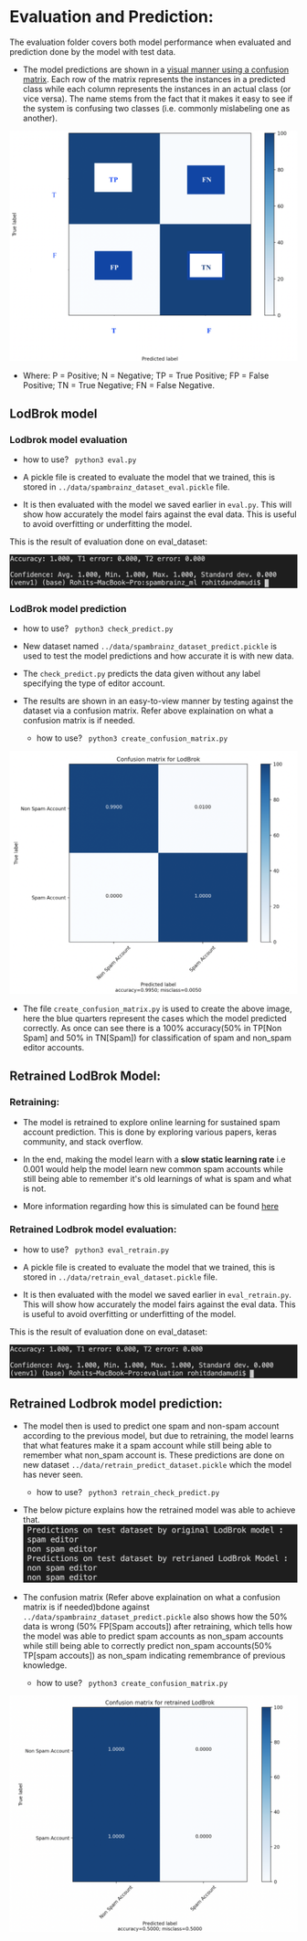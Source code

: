 # Evaluation and Prediction:

The evaluation folder covers both model performance when evaluated and prediction done by the model with test data.

- The model predictions are shown in a [visual manner using a confusion matrix](https://en.wikipedia.org/wiki/Confusion_matrix). Each row of the matrix represents the instances in a predicted class while each column represents the instances in an actual class (or vice versa). The name stems from the fact that it makes it easy to see if the system is confusing two classes (i.e. commonly mislabeling one as another).

![](images/reference_confusion_matrix.png)

- Where: P = Positive; N = Negative; TP = True Positive; FP = False Positive; TN = True Negative; FN = False Negative.


## LodBrok model

### Lodbrok model evaluation

- how to use? 
    ``` python3 eval.py```

- A pickle file is created to evaluate the model that we trained, this is stored in ```../data/spambrainz_dataset_eval.pickle``` file. 

- It is then evaluated with the model we saved earlier in ```eval.py```. This will show how accurately the model fairs against the eval data. This is useful to avoid overfitting or underfitting the model.

This is the result of evaluation done on eval_dataset:

![](images/eval.png)

### LodBrok model prediction

- how to use? 
    ``` python3 check_predict.py```

- New dataset named ```../data/spambrainz_dataset_predict.pickle``` is used to test the model predictions and how accurate it is with new data.

- The ```check_predict.py``` predicts the data given without any label specifying the type of editor account.

- The results are shown in an easy-to-view manner by testing against the dataset via a confusion matrix. Refer above explaination on what a confusion matrix is if needed.
    - how to use? 
        ``` python3 create_confusion_matrix.py```

![](images/confusion_matrix.png)
 
- The file ```create_confusion_matrix.py``` is used to create the above image, here the blue quarters represent the cases which the model predicted correctly. As once can see there is a 100% accuracy(50% in TP[Non Spam] and 50% in TN[Spam]) for classification of spam and non_spam editor accounts.


## Retrained LodBrok Model: 


### Retraining: 

- The model is retrained to explore online learning for sustained spam account prediction. This is done by exploring various papers, keras community, and stack overflow. 

- In the end, making the model learn with a **slow static learning rate** i.e 0.001 would help the model learn new common spam accounts while still being able to remember it's old learnings of what is spam and what is not.

- More information regarding how this is simulated can be found [here](../models/README.md)

### Retrained Lodbrok model evaluation:


- how to use? 
    ``` python3 eval_retrain.py```

- A pickle file is created to evaluate the model that we trained, this is stored in ```../data/retrain_eval_dataset.pickle``` file. 

- It is then evaluated with the model we saved earlier in ```eval_retrain.py```. This will show how accurately the model fairs against the eval data. This is useful to avoid overfitting or underfitting of the model.

This is the result of evaluation done on eval_dataset:

![](images/retrain_eval.png)



## Retrained Lodbrok model prediction: 

- The model then is used to predict one spam and non-spam account according to the previous model, but due to retraining, the model learns that what features make it a spam account while still being able to remember what non_spam account is. These predictions are done on new dataset ```../data/retrain_predict_dataset.pickle``` which the model has never seen. 
    - how to use? 
        ``` python3 retrain_check_predict.py```

- The below picture explains how the retrained model was able to achieve that.
![](images/retrain_predictions.png)

- The confusion matrix (Refer above explaination on what a confusion matrix is if needed)bdone against ```../data/spambrainz_dataset_predict.pickle``` also shows how the 50% data is wrong (50% FP[Spam accouts]) after retraining, which tells how the model was able to predict spam accounts as non_spam accounts while still being able to correctly predict non_spam accounts(50% TP[spam accouts]) as non_spam indicating remembrance of previous knowledge. 
     - how to use? 
        ``` python3 create_confusion_matrix.py```

![](images/retrain_confusion_matrix.png)




